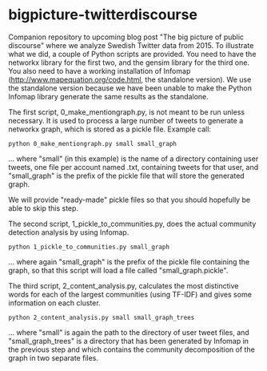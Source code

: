 # bigpicture-twitterdiscourse
Companion repository to upcoming blog post "The big picture of public discourse" where we analyze Swedish Twitter data from 2015.
To illustrate what we did, a couple of Python scripts are provided. You need to have the networkx library for the first two, and the gensim library for the third one.
You also need to have a working installation of Infomap (http://www.mapequation.org/code.html, the standalone version). We use the standalone version because we have been unable to make the Python Infomap library generate the same results as the standalone.

The first script, 0_make_mentiongraph.py, is not meant to be run unless necessary. It is used to process a large number of tweets to generate a networkx graph, which is stored as a pickle file.
Example call:

```python 0_make_mentiongraph.py small small_graph```

... where "small" (in this example) is the name of a directory containing user tweets, one file per account named <username>.txt, containing tweets for that user, and "small_graph" is the prefix of the pickle file that will store the generated graph.

We will provide "ready-made" pickle files so that you should hopefully be able to skip this step.

The second script, 1_pickle_to_communities.py, does the actual community detection analysis by using Infomap. 

```python 1_pickle_to_communities.py small_graph```

... where again "small_graph" is the prefix of the pickle file containing the graph, so that this script will load a file called "small_graph.pickle".

The third script, 2_content_analysis.py, calculates the most distinctive words for each of the largest communities (using TF-IDF) and gives some information on each cluster.

```python 2_content_analysis.py small small_graph_trees```

... where "small" is again the path to the directory of user tweet files, and "small_graph_trees" is a directory that has been generated by Infomap in the previous step and which contains the community decomposition of the graph in two separate files.